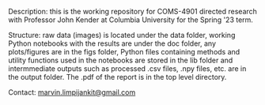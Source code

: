 Description: this is the working repository for COMS-4901 directed research with Professor John Kender at Columbia University for the Spring '23 term. 

Structure: raw data (images) is located under the data folder, working Python notebooks with the results are under the doc folder, any plots/figures are in the figs folder, Python files containing methods and utility functions used in the notebooks are stored in the lib folder and intermmediate outputs such as processed .csv files, .npy files, etc. are in the output folder. The .pdf of the report is in the top level directory. 

Contact: marvin.limpijankit@gmail.com
